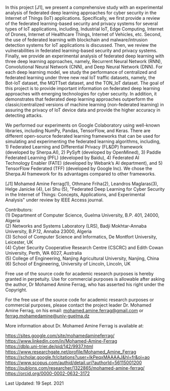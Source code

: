 In this project [J1], we present a comprehensive study with an experimental analysis of federated deep learning approaches for cyber security in the Internet of Things (IoT) applications. Specifically, we first provide a review of the federated learning-based security and privacy systems for several types of IoT applications, including, Industrial IoT, Edge Computing, Internet of Drones, Internet of Healthcare Things, Internet of Vehicles, etc. Second, the use of federated learning with blockchain and malware/intrusion detection systems for IoT applications is discussed. Then, we review the vulnerabilities in federated learning-based security and privacy systems. Finally, we provide an experimental analysis of federated deep learning with three deep learning approaches, namely, Recurrent Neural Network (RNN), Convolutional Neural Network (CNN), and Deep Neural Network (DNN). For each deep learning model, we study the performance of centralized and federated learning under three new real IoT traffic datasets, namely, the Bot-IoT dataset, the MQTTset dataset, and the TON\_IoT dataset. The goal of this project is to provide important information on federated deep learning approaches with emerging technologies for cyber security. In addition, it demonstrates that federated deep learning approaches outperform the classic/centralized versions of machine learning (non-federated learning) in assuring the privacy of IoT device data and provide the higher accuracy in detecting attacks.

We performed our experiments on Google Colaboratory using well-known libraries, including NumPy, Pandas, TensorFlow, and Keras. There are different open-source federated learning frameworks that can be used for simulating and experimenting the federated learning algorithms, including, 1) Federated Learning and Differential Privacy (FL\&DP) framework (developed by Sherpa.AI), 2) PySyft (developed by OpenMined), 3) Paddle Federated Learning (PFL) (developed by Baidu), 4) Federated AI Technology Enabler (FATE) (developed by Webank’s AI department), and 5) TensorFlow Federated (TFF) (developed by Google Inc). We chose the Sherpa.AI framework for its advantages compared to other frameworks.<br />

[J1] Mohamed Amine Ferrag(1), Othmane Friha(2), Leandros Maglaras(3), Helge Janicke (4), Lei Shu (5), "Federated Deep Learning for Cyber Security in the Internet of Things: Concepts, Applications, and Experimental Analysis" under review by IEEE Access journal. <br />

Contributors:<br />
(1) Department of Computer Science, Guelma University, B.P. 401, 24000, Algeria<br />
(2) Networks and Systems Laboratory (LRS), Badji Mokhtar-Annaba University, B.P.12, Annaba 23000, Algeria<br />
(3) School of Computer Science and Informatics, De Montfort University, Leicester, UK<br />
(4) Cyber Security Cooperative Research Centre (CSCRC) and Edith Cowan University, Perth, WA 6027, Australia<br />
(5) College of Engineering, Nanjing Agricultural University, Nanjing, China<br />
(6) School of Engineering, University of Lincoln, Lincoln, UK<br />

Free use of the source code for academic research purposes is hereby granted in perpetuity. Use for commercial purposes is allowable after asking the author, Dr Mohamed Amine Ferrag, who has asserted his right under the Copyright. <br />


For the free use of the source code for academic research purposes or commercial purposes, please contact the project leader Dr. Mohamed Amine Ferrag, on his email: mohamed.amine.ferrag@gmail.com or ferrag.mohamedamine@univ-guelma.dz<br />

More information about Dr. Mohamed Amine Ferrag is available at:<br />

https://sites.google.com/site/mohamedamineferrag/  <br />
https://www.linkedin.com/in/Mohamed-Amine-Ferrag  <br />
https://dblp.uni-trier.de/pid/142/9937.html <br />
https://www.researchgate.net/profile/Mohamed_Amine_Ferrag <br />
https://scholar.google.fr/citations?user=IkPeqxMAAAAJ&hl=fr&oi=ao <br />
https://www.scopus.com/authid/detail.uri?authorId=56115001200 <br />
https://publons.com/researcher/1322865/mohamed-amine-ferrag/ <br />
https://orcid.org/0000-0002-0632-3172 <br />

Last Updated: 19 Sept. 2021 <br />

